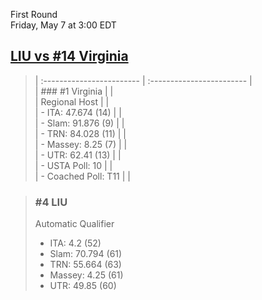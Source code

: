 First Round  
Friday, May 7 at 3:00 EDT
## [LIU vs #14 Virginia](https://www.ncaa.com/game/5833666) 

> | :------------------------ | :------------------------ |  
> | ### #1 Virginia           | |  
> | Regional Host             | |  
> | - ITA: 47.674 (14)        | |  
> | - Slam: 91.876 (9)        | |  
> | - TRN: 84.028 (11)        | |  
> | - Massey: 8.25 (7)        | |  
> | - UTR: 62.41 (13)         | |  
> | - USTA Poll: 10           | |  
> | - Coached Poll: T11       | |  

> ### #4 LIU  
> Automatic Qualifier  
> - ITA: 4.2 (52)  
> - Slam: 70.794 (61)  
> - TRN: 55.664 (63)  
> - Massey: 4.25 (61)  
> - UTR: 49.85 (60)  